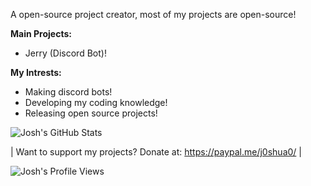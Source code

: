 A open-source project creator, most of my projects are open-source!

**Main Projects:**
- Jerry (Discord Bot)!

**My Intrests:**
- Making discord bots!
- Developing my coding knowledge!
- Releasing open source projects!

![Josh's GitHub Stats](https://github-readme-stats.vercel.app/api?username=PythonJoshua&show_icons=true&theme=dark)

| Want to support my projects? Donate at: https://paypal.me/j0shua0/ |

![Josh's Profile Views](https://komarev.com/ghpvc/?username=PythonJoshua&style=flat-square)
